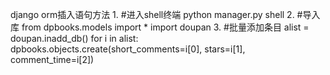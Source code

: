 django orm插入语句方法
1.
#进入shell终端
python manager.py shell
2.
#导入库
from dpbooks.models import *
import doupan
3.
#批量添加条目
alist = doupan.inadd_db()
for i in alist:
    dpbooks.objects.create(short_comments=i[0], stars=i[1], comment_time=i[2])
